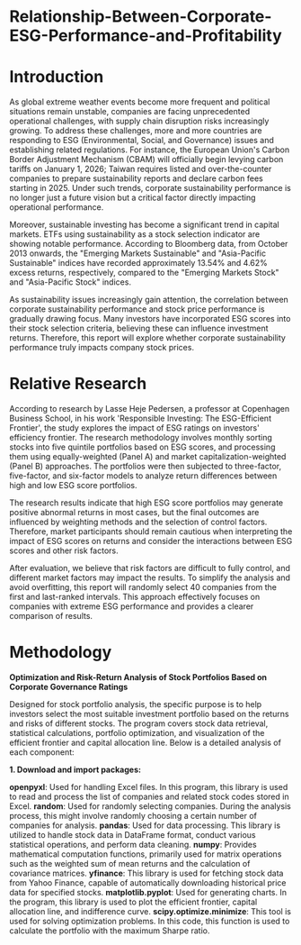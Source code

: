 # Relationship-Between-Corporate-ESG-Performance-and-Profitability
# Introduction<br>

As global extreme weather events become more frequent and political situations remain unstable, companies are facing unprecedented operational challenges, with supply chain disruption risks increasingly growing. To address these challenges, more and more countries are responding to ESG (Environmental, Social, and Governance) issues and establishing related regulations. For instance, the European Union's Carbon Border Adjustment Mechanism (CBAM) will officially begin levying carbon tariffs on January 1, 2026; Taiwan requires listed and over-the-counter companies to prepare sustainability reports and declare carbon fees starting in 2025. Under such trends, corporate sustainability performance is no longer just a future vision but a critical factor directly impacting operational performance.

Moreover, sustainable investing has become a significant trend in capital markets. ETFs using sustainability as a stock selection indicator are showing notable performance. According to Bloomberg data, from October 2013 onwards, the "Emerging Markets Sustainable" and "Asia-Pacific Sustainable" indices have recorded approximately 13.54% and 4.62% excess returns, respectively, compared to the "Emerging Markets Stock" and "Asia-Pacific Stock" indices.

As sustainability issues increasingly gain attention, the correlation between corporate sustainability performance and stock price performance is gradually drawing focus. Many investors have incorporated ESG scores into their stock selection criteria, believing these can influence investment returns. Therefore, this report will explore whether corporate sustainability performance truly impacts company stock prices.

# Relative Research

According to research by Lasse Heje Pedersen, a professor at Copenhagen Business School, in his work 'Responsible Investing: The ESG-Efficient Frontier', the study explores the impact of ESG ratings on investors' efficiency frontier. The research methodology involves monthly sorting stocks into five quintile portfolios based on ESG scores, and processing them using equally-weighted (Panel A) and market capitalization-weighted (Panel B) approaches. The portfolios were then subjected to three-factor, five-factor, and six-factor models to analyze return differences between high and low ESG score portfolios.

The research results indicate that high ESG score portfolios may generate positive abnormal returns in most cases, but the final outcomes are influenced by weighting methods and the selection of control factors. Therefore, market participants should remain cautious when interpreting the impact of ESG scores on returns and consider the interactions between ESG scores and other risk factors.

After evaluation, we believe that risk factors are difficult to fully control, and different market factors may impact the results. To simplify the analysis and avoid overfitting, this report will randomly select 40 companies from the first and last-ranked intervals. This approach effectively focuses on companies with extreme ESG performance and provides a clearer comparison of results.

# Methodology

__Optimization and Risk-Return Analysis of Stock Portfolios Based on Corporate Governance Ratings__<br>

Designed for stock portfolio analysis, the specific purpose is to help investors select the most suitable investment portfolio based on the returns and risks of different stocks. The program covers stock data retrieval, statistical calculations, portfolio optimization, and visualization of the efficient frontier and capital allocation line. Below is a detailed analysis of each component:

__1. Download and import packages:__

__openpyxl__: Used for handling Excel files. In this program, this library is used to read and process the list of companies and related stock codes stored in Excel.
__random__: Used for randomly selecting companies. During the analysis process, this might involve randomly choosing a certain number of companies for analysis.
__pandas__: Used for data processing. This library is utilized to handle stock data in DataFrame format, conduct various statistical operations, and perform data cleaning.
__numpy__: Provides mathematical computation functions, primarily used for matrix operations such as the weighted sum of mean returns and the calculation of covariance matrices.
__yfinance__: This library is used for fetching stock data from Yahoo Finance, capable of automatically downloading historical price data for specified stocks.
__matplotlib.pyplot__: Used for generating charts. In the program, this library is used to plot the efficient frontier, capital allocation line, and indifference curve.
__scipy.optimize.minimize__: This tool is used for solving optimization problems. In this code, this function is used to calculate the portfolio with the maximum Sharpe ratio.
